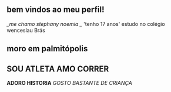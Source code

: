 ## bem vindos ao meu perfil!
*_me chamo stephany noemia _*
'tenho 17 anos'
estudo no colégio wenceslau Brás 
## moro em palmitópolis
## SOU ATLETA AMO CORRER
**ADORO HISTORIA**
*_GOSTO BASTANTE DE CRIANÇA_*

